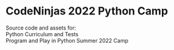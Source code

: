 # CodeNinjas 2022 Python Camp
Source code and assets for:  
Python Curriculum and Tests  
Program and Play in Python Summer 2022 Camp  
